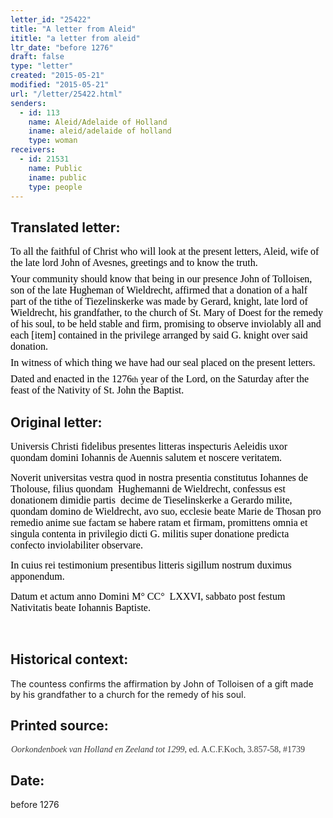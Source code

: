 ```yaml
---
letter_id: "25422"
title: "A letter from Aleid"
ititle: "a letter from aleid"
ltr_date: "before 1276"
draft: false
type: "letter"
created: "2015-05-21"
modified: "2015-05-21"
url: "/letter/25422.html"
senders:
  - id: 113
    name: Aleid/Adelaide of Holland
    iname: aleid/adelaide of holland
    type: woman
receivers:
  - id: 21531
    name: Public
    iname: public
    type: people
---
```

<h2> Translated letter:</h2><p style="margin: 6pt 1pt 0pt 0in;"><span style="color: rgb(0, 0, 0); font-family: Times New Roman; font-size: medium;">To all the faithful of Christ who will look at the present letters, Aleid, wife of the late lord John of Avesnes, greetings and to know the truth.</span></p><p style="margin: 6pt 1pt 0pt 0in;"><span style="color: rgb(0, 0, 0); font-family: Times New Roman; font-size: medium;">Your community should know that being in our presence John of Tolloisen, son of the late Hugheman of Wieldrecht, affirmed that a donation of a half part of the tithe of Tiezelinskerke was made by Gerard, knight, late lord of Wieldrecht, his grandfather, to the church of St. Mary of Doest for the remedy of his soul, to be held stable and firm, promising to observe inviolably all and each [item] contained in the privilege arranged by said G. knight over said donation.</span></p><p style="margin: 6pt 1pt 0pt 0in;"><span style="color: rgb(0, 0, 0); font-family: Times New Roman; font-size: medium;">In witness of which thing we have had our seal placed on the present letters. </span></p><p style="margin: 6pt 1pt 0pt 0in;"><span style="font-family: Times New Roman;"><span style="color: rgb(0, 0, 0); font-size: medium;">Dated and enacted in the 1276</span><span style="color: rgb(0, 0, 0); font-size: small;">th</span><span style="color: rgb(0, 0, 0); font-size: medium;"> year of the Lord, on the Saturday after the feast of the Nativity of St. John the Baptist.</span></span></p><p><span style="color: rgb(0, 0, 0); font-family: Times New Roman; font-size: medium;"> </span></p><h2 class="mt-4"> Original letter:</h2><p><span style="color: rgb(0, 0, 0); font-family: Times New Roman; font-size: medium;">Universis Christi fidelibus presentes litteras inspecturis Aeleidis uxor quondam domini Iohannis de Auennis salutem et noscere veritatem.</span></p><p><span style="font-family: Times New Roman;"><span style="color: rgb(0, 0, 0); font-size: medium;">Noverit universitas vestra quod in nostra presentia constitutus Iohannes de Tholouse, filius quondam</span><span style="color: rgb(0, 0, 0); font-size: medium;">&nbsp; </span><span style="color: rgb(0, 0, 0); font-size: medium;">Hughemanni de Wieldrecht, confessus est donationem dimidie partis</span><span style="color: rgb(0, 0, 0); font-size: medium;">&nbsp; </span><span style="color: rgb(0, 0, 0); font-size: medium;">decime de Tieselinskerke a Gerardo milite, quondam domino de Wieldrecht, avo suo, ecclesie beate Marie de Thosan pro remedio anime sue factam se habere ratam et firmam, promittens omnia et singula contenta in privilegio dicti G. militis super donatione predicta confecto inviolabiliter observare.</span></span></p><p><span style="color: rgb(0, 0, 0); font-family: Times New Roman; font-size: medium;">In cuius rei testimonium presentibus litteris sigillum nostrum duximus apponendum. </span></p><p><span style="font-family: Times New Roman;"><span style="color: rgb(0, 0, 0); font-size: medium;">Datum et actum anno Domini M° CC°</span><span style="color: rgb(0, 0, 0); font-size: medium;">&nbsp; </span><span style="color: rgb(0, 0, 0); font-size: medium;">LXXVI, sabbato post festum Nativitatis beate Iohannis Baptiste.</span></span></p><p><span style="color: rgb(0, 0, 0); font-family: Times New Roman; font-size: medium;">&nbsp;</span></p><p><span style="color: rgb(0, 0, 0); font-family: Times New Roman; font-size: medium;"> </span></p><h2 class="mt-4"> Historical context:</h2><p>The countess confirms the affirmation by John of Tolloisen of a gift made by his grandfather to a church for the remedy of his soul.</p><h2 class="mt-4"> Printed source:</h2><p style="margin: 0in 2.9pt 6pt 0.7pt;"><em><span style='background: white; color: rgb(59, 59, 59); font-family: "Georgia",serif; font-size: 10.5pt; mso-bidi-font-family: "Times New Roman"; mso-bidi-theme-font: minor-bidi;'>Oorkondenboek van Holland en Zeeland tot 1299</span></em><span style='background: white; color: rgb(59, 59, 59); font-family: "Georgia",serif; font-size: 10.5pt;'>, ed. A.C.F.Koch, 3.857-58, #1739</span></p><p><span style="color: rgb(0, 0, 0); font-family: Times New Roman; font-size: medium;"> </span></p><h2 class="mt-4"> Date:</h2>before 1276
